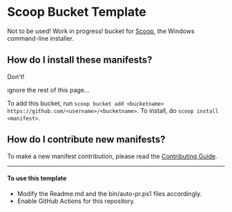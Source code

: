 # Scoop Bucket Template

<!-- Uncomment the following line after replacing placeholders -->
<!-- [![Tests](https://github.com/<username>/<bucketname>/actions/workflows/ci.yml/badge.svg)](https://github.com/<username>/<bucketname>/actions/workflows/ci.yml) [![Excavator](https://github.com/<username>/<bucketname>/actions/workflows/excavator.yml/badge.svg)](https://github.com/<username>/<bucketname>/actions/workflows/excavator.yml) -->

Not to be used! Work in progress!
bucket for [Scoop](https://scoop.sh), the Windows command-line installer.

How do I install these manifests?
---------------------------------

Don't!

ignore the rest of this page...










To add this bucket, run `scoop bucket add <bucketname> https://github.com/<username>/<bucketname>`. To install, do `scoop install <manifest>`.

How do I contribute new manifests?
----------------------------------

To make a new manifest contribution, please read the [Contributing Guide](https://github.com/ScoopInstaller/.github/blob/main/.github/CONTRIBUTING.md).

----

#### To use this template

- Modify the Readme.md and the bin/auto-pr.ps1 files accordingly.
- Enable GitHub Actions for this repository.
